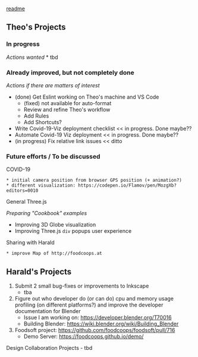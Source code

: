 [readme](#README.md)

## Theo's Projects

### In progress

_Actions wanted_
    * tbd


### Already improved, but not completely done

_Actions if there are matters of interest_

* (done) Get Eslint working on Theo's machine and VS Code
    * (fixed) not available for auto-format
    * Review and refine Theo's workflow
    * Add Rules
    * Add Shortcuts?
* Write Covid-19-Viz deployment checklist << in progress. Done maybe??
* Automate Covid-19 Viz deployment << in progress. Done maybe??
* (in progress) Fix relative link issues << ditto


### Future efforts / To be discussed

COVID-19

	* initial camera position from browser GPS position (+ animation?)
	* different visualization: https://codepen.io/Flamov/pen/MozgXb?editors=0010

General Three.js

_Preparing "Cookbook" examples_

* Improving 3D Globe visualization
* Improving Three.js ```div``` popups user experience


Sharing with Harald

	* improve Map of http://foodcoops.at



## Harald's Projects

1. Submit 2 small bug-fixes or improvements to Inkscape
    - tba
1. Figure out who developer do (or can do) cpu and memory usage profiling (on different platforms?) and improve the developer documentation for Blender
    - Issue I am working on: https://developer.blender.org/T70016
    - Building Blender: https://wiki.blender.org/wiki/Building_Blender
1. Foodsoft project: https://github.com/foodcoops/foodsoft/pull/716
    - Demo Server: https://foodcoops.github.io/demo/

Design Collaboration Projects
    - tbd

